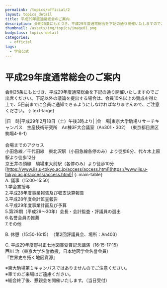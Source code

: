 ```yaml
---
permalink: /topics/official/2
layout: topics_detail
title: 平成29年度通常総会のご案内
description: 会則25条にもとづき、平成29年度通常総会を下記の通り開催いたしますのでご出席ください。下記以外の議論を提出する場合は、会員10名以上の賛成を得た上で、5日前までに会員に通知できるようにしなければなりませんので、ご注意ください。
thumbnail: /assets/img/topics/image01.png
bodyclass: topics-detail
categories:
  - official
tags:
  - 学会公式
---
```


# 平成29年度通常総会のご案内

会則25条にもとづき、平成29年度通常総会を下記の通り開催いたしますのでご出席ください。下記以外の議論を提出する場合は、会員10名以上の賛成を得た上で、5日前までに会員に通知できるようにしなければなりませんので、ご注意ください。
{:.text-large}

|日　時|平成29年2月18日（土）午後3時より|
|会　場|東京大学駒場リサーチキャンパス　生産技術研究所　An棟3F大会議室（An301・302）　（東京都目黒区駒場4-6-1）<br><br>会場までのアクセス<br>小田急線／千代田線　東北沢駅（小田急線各停のみ）より徒歩8分、代々木上原駅より徒歩12分<br>京王井の頭線　駒場東大前駅（各停のみ）より徒歩10分<br>[https://www.iis.u-tokyo.ac.jp/access/access.html](https://www.iis.u-tokyo.ac.jp/access/access.html)|
{:.main-table}
<br>
A. 議事（15:00-15:50）<br>
1.学会賞授与<br>
2.平成28年度事業報告及び収支決算報告<br>
3.平成28年度会計監査報告<br>
4.平成29年度事業計画及び予算<br>
5.第28期（平成29～30年）会長・会計監査・評議員の選出<br>
6.名誉会員の推薦<br>
7.その他<br>

B. 休憩（15:50-16:15）　（第2回評議員会、場所：An403）<br>

C. 平成29年度野村正七地図賞受賞記念講演（16:15-17:15）<br>
西川 治（東京大学名誉教授，日本地図学会名誉会員）<br>
『世界史を拓く地図資源』<br>

※東大駒場第１キャンパスではありませんのでご注意ください。<br>
※車でのご来場はご遠慮ください。<br>
※総会終了後、懇親会を開催いたします。（当日受付）<br>
